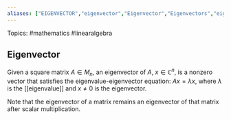 ```yaml
---
aliases: ["EIGENVECTOR","eigenvector","Eigenvector","Eigenvectors","eigenvectors"] 
---
```

Topics: #mathematics #linearalgebra 

## Eigenvector
Given a square matrix $A \in M_n$, an eigenvector of $A$, $x \in \mathbb{C}^n$, is a nonzero vector that satisfies the eigenvalue-eigenvector equation: $Ax = \lambda x$, where $\lambda$ is the [[eigenvalue]] and $x \neq 0$ is the eigenvector. 

Note that the eigenvector of a matrix remains an eigenvector of that matrix after scalar multiplication. 